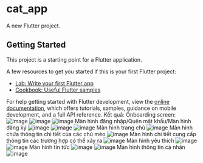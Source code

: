 # cat_app

A new Flutter project.

## Getting Started

This project is a starting point for a Flutter application.

A few resources to get you started if this is your first Flutter project:

- [Lab: Write your first Flutter app](https://docs.flutter.dev/get-started/codelab)
- [Cookbook: Useful Flutter samples](https://docs.flutter.dev/cookbook)

For help getting started with Flutter development, view the
[online documentation](https://docs.flutter.dev/), which offers tutorials,
samples, guidance on mobile development, and a full API reference.
Kết quả:
Onboarding screen: 
![image](https://github.com/user-attachments/assets/7a89ddef-e54e-40a2-bb23-65fbe0def715)
![image](https://github.com/user-attachments/assets/3ea510ee-0598-4320-9f53-04f5007b83d7)
![image](https://github.com/user-attachments/assets/684078f3-0f5d-4cf1-82ad-fd56c347a68d)
Màn hình đăng nhập/Quên mật khẩu/Màn hình đăng ký
![image](https://github.com/user-attachments/assets/729ab533-a9fb-4002-9fef-8a5ee2a4f423)
![image](https://github.com/user-attachments/assets/e681d239-abe8-4de8-aaa7-c90296079af6)
![image](https://github.com/user-attachments/assets/e89642ad-4106-450e-8017-fe7f8452ff3b)
Màn hình trang chủ
![image](https://github.com/user-attachments/assets/64983287-501d-4b84-827a-5af79605e212)
Màn hình chứa thông tin chi tiết của các chú mèo
![image](https://github.com/user-attachments/assets/735c84af-0797-4c12-a3b3-1ed6b0fa4b45)
Màn hình chi tiết cung cấp thông tin các trường hợp có thể xảy ra
![image](https://github.com/user-attachments/assets/56763275-3847-4d7a-b4c2-e6a83dfe21e7)
Màn hình yêu thích
![image](https://github.com/user-attachments/assets/837bf07a-c952-4a65-839d-79ad3b496c64)
![image](https://github.com/user-attachments/assets/9d1b39c5-a020-4b6b-bda7-90d94882f355)
Màn hình tin tức
![image](https://github.com/user-attachments/assets/d5749c25-2694-42b4-b152-4f50253a3cd8)
![image](https://github.com/user-attachments/assets/b1a113b0-279e-4690-96ed-e4d46d97ba5e)
Màn hình thông tin cá nhân
![image](https://github.com/user-attachments/assets/df31253b-c8af-4002-908d-cb826c60dc37)

